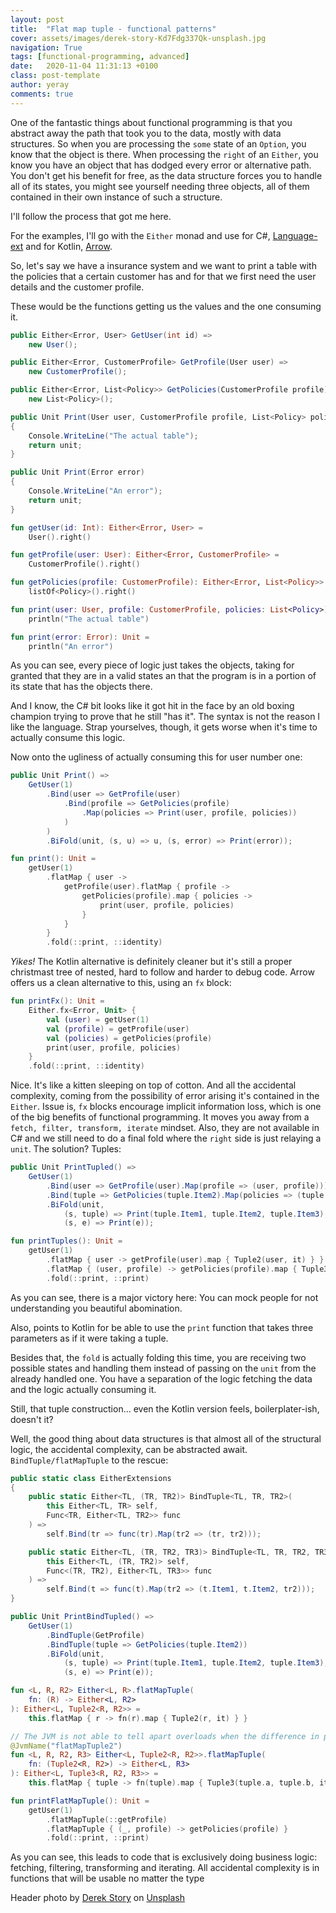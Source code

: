 ```yaml
---
layout: post
title:  "Flat map tuple - functional patterns"
cover: assets/images/derek-story-Kd7Fdg337Qk-unsplash.jpg
navigation: True
tags: [functional-programming, advanced]
date:   2020-11-04 11:31:13 +0100
class: post-template
author: yeray
comments: true
---
```


One of the fantastic things about functional programming is that you abstract away the path that took you to the data, mostly with data structures. So when you are processing the `some` state of an `Option`, you know that the object is there. When processing the `right` of an `Either`, you know you have an object that has dodged every error or alternative path. You don't get his benefit for free, as the data structure forces you to handle all of its states, you might see yourself needing three objects, all of them contained in their own instance of such a structure.

I'll follow the process that got me here.

For the examples, I'll go with the `Either` monad and use for C#, [Language-ext](https://github.com/louthy/language-ext) and for Kotlin, [Arrow](https://arrow-kt.io/).

So, let's say we have a insurance system and we want to print a table with the policies that a certain customer has and for that we first need the user details and the customer profile.

These would be the functions getting us the values and the one consuming it.

```cs
public Either<Error, User> GetUser(int id) =>
    new User();

public Either<Error, CustomerProfile> GetProfile(User user) =>
    new CustomerProfile();

public Either<Error, List<Policy>> GetPolicies(CustomerProfile profile) =>
    new List<Policy>();

public Unit Print(User user, CustomerProfile profile, List<Policy> policies)
{
    Console.WriteLine("The actual table");
    return unit;
}

public Unit Print(Error error)
{
    Console.WriteLine("An error");
    return unit;
}
```

```kotlin
fun getUser(id: Int): Either<Error, User> =
    User().right()

fun getProfile(user: User): Either<Error, CustomerProfile> =
    CustomerProfile().right()

fun getPolicies(profile: CustomerProfile): Either<Error, List<Policy>> =
    listOf<Policy>().right()

fun print(user: User, profile: CustomerProfile, policies: List<Policy>): Unit =
    println("The actual table")

fun print(error: Error): Unit =
    println("An error")
```

As you can see, every piece of logic just takes the objects, taking for granted that they are in a valid states an that the program is in a portion of its state that has the objects there.

And I know, the C# bit looks like it got hit in the face by an old boxing champion trying to prove that he still "has it". The syntax is not the reason I like the language. Strap yourselves, though, it gets worse when it's time to actually consume this logic. 

Now onto the ugliness of actually consuming this for user number one:

```cs
public Unit Print() =>
    GetUser(1)
        .Bind(user => GetProfile(user)
            .Bind(profile => GetPolicies(profile)
                .Map(policies => Print(user, profile, policies))
            )
        )
        .BiFold(unit, (s, u) => u, (s, error) => Print(error));
```

```kotlin
fun print(): Unit =
    getUser(1)
        .flatMap { user -> 
            getProfile(user).flatMap { profile -> 
                getPolicies(profile).map { policies -> 
                    print(user, profile, policies) 
                } 
            } 
        }
        .fold(::print, ::identity)
```

_Yikes!_ The Kotlin alternative is definitely cleaner but it's still a proper christmast tree of nested, hard to follow and harder to debug code. Arrow offers us a clean alternative to this, using an `fx` block:

```kotlin
fun printFx(): Unit =
    Either.fx<Error, Unit> {
        val (user) = getUser(1)
        val (profile) = getProfile(user)
        val (policies) = getPolicies(profile)
        print(user, profile, policies)
    }
    .fold(::print, ::identity)
```

Nice. It's like a kitten sleeping on top of cotton. And all the accidental complexity, coming from the possibility of error arising it's contained in the `Either`. Issue is, `fx` blocks encourage implicit information loss, which is one of the big benefits of functional programming. It moves you away from a `fetch, filter, transform, iterate` mindset. Also, they are not available in C# and we still need to do a final fold where the `right` side is just relaying a `unit`. The solution? Tuples:

```cs
public Unit PrintTupled() =>
    GetUser(1)
        .Bind(user => GetProfile(user).Map(profile => (user, profile)))
        .Bind(tuple => GetPolicies(tuple.Item2).Map(policies => (tuple.Item1, tuple.Item2, policies)))
        .BiFold(unit, 
            (s, tuple) => Print(tuple.Item1, tuple.Item2, tuple.Item3), 
            (s, e) => Print(e));
```

```kotlin
fun printTuples(): Unit =
    getUser(1)
        .flatMap { user -> getProfile(user).map { Tuple2(user, it) } }
        .flatMap { (user, profile) -> getPolicies(profile).map { Tuple3(user, profile, it) } }
        .fold(::print, ::print)
```

As you can see, there is a major victory here: You can mock people for not understanding you beautiful abomination.

Also, points to Kotlin for be able to use the `print` function that takes three parameters as if it were taking a tuple.

Besides that, the `fold` is actually folding this time, you are receiving two possible states and handling them instead of passing on the `unit` from the already handled one. You have a separation of the logic fetching the data and the logic actually consuming it.

Still, that tuple construction... even the Kotlin version feels, boilerplater-ish, doesn't it?

Well, the good thing about data structures is that almost all of the structural logic, the accidental complexity, can be abstracted await. `BindTuple/flatMapTuple` to the rescue:

```cs
public static class EitherExtensions
{
    public static Either<TL, (TR, TR2)> BindTuple<TL, TR, TR2>(
        this Either<TL, TR> self,
        Func<TR, Either<TL, TR2>> func
    ) =>
        self.Bind(tr => func(tr).Map(tr2 => (tr, tr2)));

    public static Either<TL, (TR, TR2, TR3)> BindTuple<TL, TR, TR2, TR3>(
        this Either<TL, (TR, TR2)> self,
        Func<(TR, TR2), Either<TL, TR3>> func
    ) =>
        self.Bind(t => func(t).Map(tr2 => (t.Item1, t.Item2, tr2)));
}

public Unit PrintBindTupled() =>
    GetUser(1)
        .BindTuple(GetProfile)
        .BindTuple(tuple => GetPolicies(tuple.Item2))
        .BiFold(unit, 
            (s, tuple) => Print(tuple.Item1, tuple.Item2, tuple.Item3), 
            (s, e) => Print(e));
```

```kotlin
fun <L, R, R2> Either<L, R>.flatMapTuple(
    fn: (R) -> Either<L, R2>
): Either<L, Tuple2<R, R2>> =
    this.flatMap { r -> fn(r).map { Tuple2(r, it) } }

// The JVM is not able to tell apart overloads when the difference in parameters are function types.
@JvmName("flatMapTuple2")
fun <L, R, R2, R3> Either<L, Tuple2<R, R2>>.flatMapTuple(
    fn: (Tuple2<R, R2>) -> Either<L, R3>
): Either<L, Tuple3<R, R2, R3>> =
    this.flatMap { tuple -> fn(tuple).map { Tuple3(tuple.a, tuple.b, it) } }

fun printFlatMapTuple(): Unit =
    getUser(1)
        .flatMapTuple(::getProfile)
        .flatMapTuple { (_, profile) -> getPolicies(profile) }
        .fold(::print, ::print)
```

As you can see, this leads to code that is exclusively doing business logic: fetching, filtering, transforming and iterating. All accidental complexity is in functions that will be usable no matter the type

<span>Header photo by <a href="https://unsplash.com/@derekstory?utm_source=unsplash&amp;utm_medium=referral&amp;utm_content=creditCopyText">Derek Story</a> on <a href="https://unsplash.com/s/photos/train?utm_source=unsplash&amp;utm_medium=referral&amp;utm_content=creditCopyText">Unsplash</a></span>